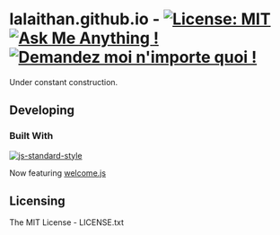 # lalaithan.github.io -  [![License: MIT](https://img.shields.io/badge/License-MIT-blue.svg)](https://opensource.org/licenses/MIT) [![Ask Me Anything !](https://img.shields.io/badge/Ask%20me-anything-1abc9c.svg)](https://GitHub.com/Naereen/ama) [![Demandez moi n'importe quoi !](https://img.shields.io/badge/Demandez%20moi-n'%20importe%20quoi-1abc9c.svg)](https://GitHub.com/Naereen/ama.fr)

Under constant construction.

## Developing

### Built With

[![js-standard-style](https://cdn.rawgit.com/standard/standard/master/badge.svg)](http://standardjs.com)

Now featuring [welcome.js](https://github.com/stml/welcomejs)

## Licensing

The MIT License - LICENSE.txt